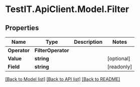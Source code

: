 # TestIT.ApiClient.Model.Filter

## Properties

Name | Type | Description | Notes
------------ | ------------- | ------------- | -------------
**Operator** | **FilterOperator** |  | 
**Value** | **string** |  | [optional] 
**Field** | **string** |  | [readonly] 

[[Back to Model list]](../README.md#documentation-for-models) [[Back to API list]](../README.md#documentation-for-api-endpoints) [[Back to README]](../README.md)

